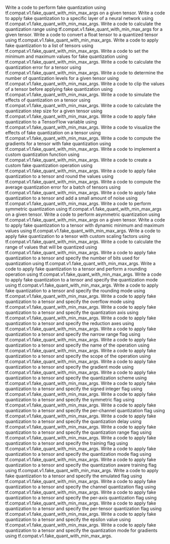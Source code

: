 Write a code to perform fake quantization using tf.compat.v1.fake_quant_with_min_max_args on a given tensor.
Write a code to apply fake quantization to a specific layer of a neural network using tf.compat.v1.fake_quant_with_min_max_args.
Write a code to calculate the quantization range using tf.compat.v1.fake_quant_with_min_max_args for a given tensor.
Write a code to convert a float tensor to a quantized tensor using tf.compat.v1.fake_quant_with_min_max_args.
Write a code to apply fake quantization to a list of tensors using tf.compat.v1.fake_quant_with_min_max_args.
Write a code to set the minimum and maximum values for fake quantization using tf.compat.v1.fake_quant_with_min_max_args.
Write a code to calculate the quantization error for a tensor using tf.compat.v1.fake_quant_with_min_max_args.
Write a code to determine the number of quantization levels for a given tensor using tf.compat.v1.fake_quant_with_min_max_args.
Write a code to clip the values of a tensor before applying fake quantization using tf.compat.v1.fake_quant_with_min_max_args.
Write a code to simulate the effects of quantization on a tensor using tf.compat.v1.fake_quant_with_min_max_args.
Write a code to calculate the quantization step size for a given tensor using tf.compat.v1.fake_quant_with_min_max_args.
Write a code to apply fake quantization to a TensorFlow variable using tf.compat.v1.fake_quant_with_min_max_args.
Write a code to visualize the effects of fake quantization on a tensor using tf.compat.v1.fake_quant_with_min_max_args.
Write a code to compute the gradients for a tensor with fake quantization using tf.compat.v1.fake_quant_with_min_max_args.
Write a code to implement a custom quantization function using tf.compat.v1.fake_quant_with_min_max_args.
Write a code to create a custom fake quantization operation using tf.compat.v1.fake_quant_with_min_max_args.
Write a code to apply fake quantization to a tensor and round the values using tf.compat.v1.fake_quant_with_min_max_args.
Write a code to compute the average quantization error for a batch of tensors using tf.compat.v1.fake_quant_with_min_max_args.
Write a code to apply fake quantization to a tensor and add a small amount of noise using tf.compat.v1.fake_quant_with_min_max_args.
Write a code to perform symmetric quantization using tf.compat.v1.fake_quant_with_min_max_args on a given tensor.
Write a code to perform asymmetric quantization using tf.compat.v1.fake_quant_with_min_max_args on a given tensor.
Write a code to apply fake quantization to a tensor with dynamic minimum and maximum values using tf.compat.v1.fake_quant_with_min_max_args.
Write a code to apply fake quantization to a tensor with custom scaling factors using tf.compat.v1.fake_quant_with_min_max_args.
Write a code to calculate the range of values that will be quantized using tf.compat.v1.fake_quant_with_min_max_args.
Write a code to apply fake quantization to a tensor and specify the number of bits used for quantization using tf.compat.v1.fake_quant_with_min_max_args.
Write a code to apply fake quantization to a tensor and perform a rounding operation using tf.compat.v1.fake_quant_with_min_max_args.
Write a code to apply fake quantization to a tensor and specify the quantization mode using tf.compat.v1.fake_quant_with_min_max_args.
Write a code to apply fake quantization to a tensor and specify the rounding mode using tf.compat.v1.fake_quant_with_min_max_args.
Write a code to apply fake quantization to a tensor and specify the overflow mode using tf.compat.v1.fake_quant_with_min_max_args.
Write a code to apply fake quantization to a tensor and specify the quantization axis using tf.compat.v1.fake_quant_with_min_max_args.
Write a code to apply fake quantization to a tensor and specify the reduction axes using tf.compat.v1.fake_quant_with_min_max_args.
Write a code to apply fake quantization to a tensor and specify the narrow range flag using tf.compat.v1.fake_quant_with_min_max_args.
Write a code to apply fake quantization to a tensor and specify the name of the operation using tf.compat.v1.fake_quant_with_min_max_args.
Write a code to apply fake quantization to a tensor and specify the scope of the operation using tf.compat.v1.fake_quant_with_min_max_args.
Write a code to apply fake quantization to a tensor and specify the gradient mode using tf.compat.v1.fake_quant_with_min_max_args.
Write a code to apply fake quantization to a tensor and specify the quantization scheme using tf.compat.v1.fake_quant_with_min_max_args.
Write a code to apply fake quantization to a tensor and specify the signed integer flag using tf.compat.v1.fake_quant_with_min_max_args.
Write a code to apply fake quantization to a tensor and specify the symmetric flag using tf.compat.v1.fake_quant_with_min_max_args.
Write a code to apply fake quantization to a tensor and specify the per-channel quantization flag using tf.compat.v1.fake_quant_with_min_max_args.
Write a code to apply fake quantization to a tensor and specify the quantization delay using tf.compat.v1.fake_quant_with_min_max_args.
Write a code to apply fake quantization to a tensor and specify the quantization range flag using tf.compat.v1.fake_quant_with_min_max_args.
Write a code to apply fake quantization to a tensor and specify the training flag using tf.compat.v1.fake_quant_with_min_max_args.
Write a code to apply fake quantization to a tensor and specify the quantization mode flag using tf.compat.v1.fake_quant_with_min_max_args.
Write a code to apply fake quantization to a tensor and specify the quantization aware training flag using tf.compat.v1.fake_quant_with_min_max_args.
Write a code to apply fake quantization to a tensor and specify the emulated flag using tf.compat.v1.fake_quant_with_min_max_args.
Write a code to apply fake quantization to a tensor and specify the channel quantization flag using tf.compat.v1.fake_quant_with_min_max_args.
Write a code to apply fake quantization to a tensor and specify the per-axis quantization flag using tf.compat.v1.fake_quant_with_min_max_args.
Write a code to apply fake quantization to a tensor and specify the per-tensor quantization flag using tf.compat.v1.fake_quant_with_min_max_args.
Write a code to apply fake quantization to a tensor and specify the epsilon value using tf.compat.v1.fake_quant_with_min_max_args.
Write a code to apply fake quantization to a tensor and specify the quantization mode for gradients using tf.compat.v1.fake_quant_with_min_max_args.